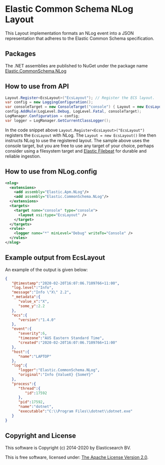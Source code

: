 # Elastic Common Schema NLog Layout

This Layout implementation formats an NLog event into a JSON representation that adheres to the Elastic Common Schema specification.

## Packages

The .NET assemblies are published to NuGet under the package name [Elastic.CommonSchema.NLog](http://nuget.org/packages/Elastic.CommonSchema.NLog)

## How to use from API

```csharp
Layout.Register<EcsLayout>("EcsLayout"); // Register the ECS layout.
var config = new LoggingConfiguration();
var consoleTarget = new ConsoleTarget("console") { Layout = new EcsLayout() };  // Use the ECS layout.
config.AddRule(LogLevel.Debug, LogLevel.Fatal, consoleTarget);
LogManager.Configuration = config;
var logger = LogManager.GetCurrentClassLogger();
```

In the code snippet above `Layout.Register<EcsLayout>("EcsLayout")` registers the `EcsLayout` with NLog.
The `Layout = new EcsLayout()` line then instructs NLog to use the registered layout.
The sample above uses the console target, but you are free to use any target of your choice, perhaps consider using a
filesystem target and [Elastic Filebeat](https://www.elastic.co/downloads/beats/filebeat) for durable and reliable ingestion.

## How to use from NLog.config

```xml
<nlog>
  <extensions>
    <add assembly="Elastic.Apm.NLog"/>
    <add assembly="Elastic.CommonSchema.NLog"/>
  </extensions>
  <targets>
    <target name="console" type="console">
      <layout xsi:type="EcsLayout" />
    </target>
  </targets>
  <rules>
    <logger name="*" minLevel="Debug" writeTo="Console" />
  </rules>
</nlog>
```

## Example output from EcsLayout
An example of the output is given below:

```json
{
   "@timestamp":"2020-02-20T16:07:06.7109766+11:00",
   "log.level":"Info",
   "message":"Info \"X\" 2.2",
   "_metadata":{
      "value_x":"X",
      "some_y":2.2
   },
   "ecs":{
      "version":"1.4.0"
   },
   "event":{
      "severity":6,
      "timezone":"AUS Eastern Standard Time",
      "created":"2020-02-20T16:07:06.7109766+11:00"
   },
   "host":{
      "name":"LAPTOP"
   },
   "log":{
      "logger":"Elastic.CommonSchema.NLog",
      "original":"Info {ValueX} {SomeY}"
   },
   "process":{
      "thread":{
         "id":17592
      },
      "pid":17592,
      "name":"dotnet",
      "executable":"C:\\Program Files\\dotnet\\dotnet.exe"
   }
}
```

## Copyright and License

This software is Copyright (c) 2014-2020 by Elasticsearch BV.

This is free software, licensed under: [The Apache License Version 2.0](https://github.com/elastic/ecs-dotnet/blob/master/license.txt).
